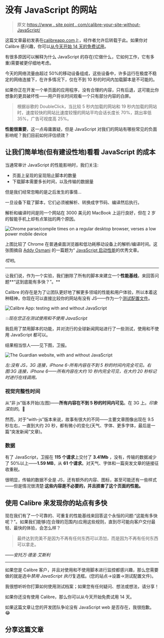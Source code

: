 # 没有 JavaScript 的网站

> 原文:[https://www . site point . com/calibre-your-site-without-JavaScript/](https://www.sitepoint.com/calibre-your-site-without-javascript/)

这篇文章最初发表在[calibreapp.com](https://building.calibreapp.com/your-site-without-javascript-ce65f07e850)上，经作者允许后转载于此。如果你对 Calibre 感兴趣，你可以[从今天开始 14 天的免费试用](https://calibreapp.com/?utm_source=sitepoint&utm_medium=post&utm_content=yswjs)。

有很多原因可以解释为什么 JavaScript 的存在(它做什么，它如何工作，它有多重)需要被更仔细地考虑。

今天的网络流量由超过 50%的移动设备组成，这些设备中，许多运行在极度不稳定的网络连接下，在许多情况下，仅在不到 10 秒的时间内加载脚本是不可能的。

如果你正在开发一个单页面的应用程序，没有合理的内容，只有后退，这可能比你想象的更具破坏性——用户将长时间观看一个只有部分内容的白屏。

> 根据谷歌的 DoubleClick，当比较 5 秒内加载的网站和 19 秒内加载的网站时，速度较快的网站比速度较慢的网站平均会话长度长 70%，跳出率低 35%，广告可视度高 25%。

**性能很重要**，这一点毋庸置疑，但是 JavaScript 对我们的网站有哪些常见的负面影响呢？我们目前如何评估绩效？

## 让我们简单地(但有建设性地)看看 JavaScript 的成本

当通常审计 JavaScript 的性能影响时，我们关注:

*   页面上呈现的呈现阻止脚本的数量
*   下载脚本需要多长时间，以及传输的数据量

但是我们经常忽略的是之后发生的事情…

一旦设备下载了脚本，它们必须被解析、转换成字节码、编译然后执行。

解析和编译时间是同一个网站在 3000 美元的 MacBook 上运行良好，但在 2 岁的智能手机上却有点笨拙的两个原因。

![Chrome parse/compile times on a regular desktop browser, verses a low power mobile device](../Images/f00f2c47a2dbe4355faeab0d09aee6e1.png)

上图比较了 Chrome 在普通桌面浏览器和低功耗移动设备上的解析/编译时间。这张图摘自 [Addy Osmani](https://twitter.com/addyosmani) 的一篇题为“ [JavaScript 启动性能](https://medium.com/dev-channel/javascript-start-up-performance-69200f43b201)的优秀文章。

*哎哟*。

* * *

让我们说，作为一个实验，我们删除了所有的脚本来建立一个**性能基线**，来回答问题**“这到底能有多快？”。**

Calibre 的存在是为了让团队更好地了解更多领域的性能和用户体验，所以本着这种精神，你现在可以直接比较你的网站有没有 JS——作为一个[测试配置文件](https://calibreapp.com/docs/site/test-profiles)。

![Calibre App: testing with and without JavaScript](../Images/4259e0c287c6dad3ea192ba6093bf886.png)

*💥现在您正在测试使用和不使用 JavaScript*

我启用了禁用脚本的功能，并对流行的全球新闻网站进行了一些测试，使用和不使用 JavaScript 都可以。

结果相当惊人——见下图，卫报。

![The Guardian website, with and without JavaScript](../Images/b9ecd63326624423ebca04b4167d081b.png)

*左:没有 JS，3G 连接，iPhone 6-所有内容在不到 5 秒的时间内完全可见。右图:3G 连接，iPhone 6——所有内容在大约 10 秒内完全可见，在大约 20 秒标记时进行在线调用。*

### 视觉完整性时间

从“非 js”版本开始(左图)——**所有内容在不到 5 秒的时间内可见**。在 3G 上。*印象深刻的*。😤

然而，对于“with-js”版本来说，故事有很大的不同——主要文章图像出现在 9.5 秒左右，一直到大约 20 秒，都有微小的变化(天气、字体、更多字体，最后是一篇“突发新闻”文章)。

### 数据

有了 JavaScript，卫报在 **115 个请求**上交付了 **3.41Mb** ，没有，传输的数据减少了 50%以上——**1.59 MB**，从 **61 个请求**。对天气、字体和一篇突发文章的链接征收重税。

很明显，传输的数据不全是 JS，还有额外的内容、图标，甚至可能还有一些样式——但是情况很清楚:**这些内容是不必要的，并且损害了这个页面的性能。**

## 使用 Calibre 来发现你的站点有多快

现在我们有了一个可靠的、可重复的性能基线来回答这个永恒的问题:“这能有多快呢？”。如果我们能够(在合理的范围内)应用这些规则，直到尽可能向客户交付最轻、最快的体验，会怎么样？

> 最终达到完美不是因为不再有任何东西可以添加，而是因为不再有任何东西可以拿走。

*——安托万·德圣·艾斯利*

* * *

如果您是 Calibre 客户，并且对使用和不使用脚本进行监控都感兴趣，那么您需要做的就是选中*禁用 JavaScript 执行*复选框。(您的站点→设置→测试配置文件)。

我很想听听你打算如何使用测试档案；如果您有任何疑问、想法或想法，请分享！

如果你还没有使用 Calibre，那么你可以从今天开始免费试用 14 天。

如果这篇文章让您的开发团队争论没有 JavaScript web 是否存在，我很抱歉。😂

## 分享这篇文章